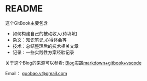 # README

这个GitBook主要包含
- 如何构建自己的被动收入(待填坑)
- 杂文：知识笔记,心得体会等
- 技术：总结整理后的技术相关文章
- 记录：一些实践性方案经验记录

关于这个Blog的来源可以参看:
[Blog实践markdown+gitbook+vscode](posts/Blog实践markdown+gitbook+vscode.md)

Email：
[guobao.v@gmail.com](guobao.v@gmail.com)